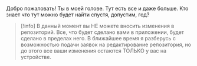 Добро пожаловать! Ты в моей голове. Тут есть все и даже больше. Кто знает что тут можно будет найти спустя, допустим, год?

> [!info] 
> В данный момент вы НЕ можете вносить изменения в репозиторий. Все, что будет сделано вами в приложении, будет сделано в пределах него. В ближайшее время я разберусь с возможностью подачи заявок на редактирование репозитория, но до этого все ваши изменения остаются ТОЛЬКО у вас на устройстве.


